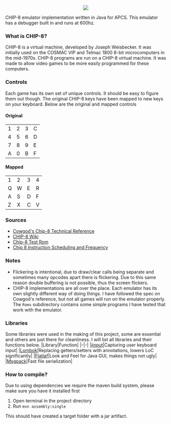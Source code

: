 <p align="center">
  <img src="https://raw.githubusercontent.com/Riku32/Chippy8/master/.github/banner.png">
</p>
CHIP-8 emulator implementation written in Java for APCS. This emulator has a debugger built in and runs at 600hz.

### What is CHIP-8?
CHIP-8 is a virtual machine, developed by Joseph Weisbecker. It was initially used on the COSMAC VIP and Telmac 1800 8-bit microcomputers in the mid-1970s. CHIP-8 programs are run on a CHIP-8 virtual machine. It was made to allow video games to be more easily programmed for these computers.

### Controls
Each game has its own set of unique controls. It should be easy to figure them out though. The original CHIP-8 keys have been mapped to new keys on your keyboard. Below are the original and mapped controls

#### Original
| | | | |
|-|-|-|-|
|1|2|3|C|
|4|5|6|D|
|7|8|9|E|
|A|0|B|F|

#### Mapped
| | | | |
|-|-|-|-|
|1|2|3|4|
|Q|W|E|R|
|A|S|D|F|
|Z|X|C|V|

### Sources
- [Cowgod's Chip-8 Technical Reference](http://devernay.free.fr/hacks/chip8/C8TECH10.HTM)
- [CHIP-8 Wiki](https://github.com/mattmikolay/chip-8/wiki/Mastering-CHIP%E2%80%908)
- [Chip-8 Test Rom](https://github.com/corax89/chip8-test-rom)
- [Chip 8 Instruction Scheduling and Frequency](https://jackson-s.me/2019/07/13/Chip-8-Instruction-Scheduling-and-Frequency.html)

### Notes
* Flickering is intentional, due to draw/clear calls being separate and sometimes many opcodes apart there is flickering. Due to this same reason double buffering is not possible, thus the screen flickers.
* CHIP-8 implementations are all over the place. Each emulator has its own slightly different way of doing things. I have followed the spec on Cowgod's reference, but not all games will run on the emulator properly. The `Roms` subdirectory contains some simple programs I have tested that work with the emulator.

### Libraries
Some libraries were used in the making of this project, some are essential and others are just there for cleanliness. I will list all libraries and their functions below.
|Library|Function|
|-|-|
|[jinput](https://jinput.github.io/jinput/)|Capturing user keyboard input|
|[Lombok](https://projectlombok.org/)|Replacing getters/setters with annotations, lowers LoC significantly|
|[Flatlaf](https://www.formdev.com/flatlaf/)|Look and Feel for Java GUI, makes things not ugly|
|[Msgpack](https://msgpack.org/)|Fast file serialization|

### How to compile?
Due to using dependencies we require the maven build system, please make sure you have it installed first

1. Open terminal in the project directory
2. Run `mvn assembly:single`

This should have created a target folder with a jar artifact.